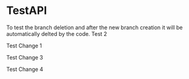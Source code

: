# TestAPI

To test the branch deletion and after the new branch creation it will be automatically delted by the code. Test 2

Test Change 1
 
Test Change 3

Test Change 4
